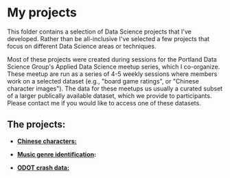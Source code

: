 # My projects

This folder contains a selection of Data Science projects that I've developed. Rather than be all-inclusive I've selected a few projects that focus on different Data Science areas or techniques.


Most of these projects were created during sessions for the Portland Data Science Group's Applied Data Science meetup series, which I co-organize. These meetup are run as a series of 4-5 weekly sessions where members work on a selected dataset (e.g., "board game ratings", or "Chinese character images"). The data for these meetups us usually a curated subset of a larger publically available dataset, which we provide to participants. Please contact me if you would like to access one of these datasets.

## The projects:

- **[Chinese characters:](chinese_characters)** 

- **[Music genre identification](./music_genre_id):** 

- **[ODOT crash data:](./ODOT_crash_map)** 



